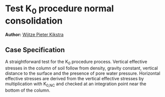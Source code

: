 # Test K<sub>0</sub> procedure normal consolidation

**Author:** [Wijtze Pieter Kikstra](https://github.com/WPK4FEM)

## Case Specification
A straightforward test for the K<sub>0</sub> procedure process. Vertical effective stresses in the column of soil follow from density, gravity constant, vertical distance to the surface and the presence of pore water pressure. Horizontal effective stresses are derived from the vertical effective stresses by multiplication with K<sub>0,NC</sub> and checked at an integration point near the bottom of the column.
